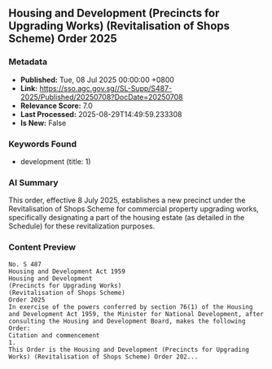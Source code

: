 
## Housing and Development (Precincts for Upgrading Works) (Revitalisation of Shops Scheme) Order 2025

### Metadata
- **Published:** Tue, 08 Jul 2025 00:00:00 +0800
- **Link:** https://sso.agc.gov.sg//SL-Supp/S487-2025/Published/20250708?DocDate=20250708
- **Relevance Score:** 7.0
- **Last Processed:** 2025-08-29T14:49:59.233308
- **Is New:** False

### Keywords Found
- development (title: 1)

### AI Summary
This order, effective 8 July 2025, establishes a new precinct under the Revitalisation of Shops Scheme for commercial property upgrading works, specifically designating a part of the housing estate (as detailed in the Schedule) for these revitalization purposes.

### Content Preview
```
No. S 487
Housing and Development Act 1959
Housing and Development
(Precincts for Upgrading Works)
(Revitalisation of Shops Scheme)
Order 2025
In exercise of the powers conferred by section 76(1) of the Housing and Development Act 1959, the Minister for National Development, after consulting the Housing and Development Board, makes the following Order:
Citation and commencement
1.
This Order is the Housing and Development (Precincts for Upgrading Works) (Revitalisation of Shops Scheme) Order 202...
```

